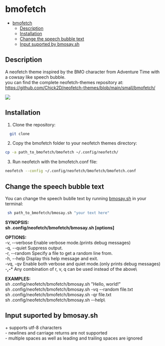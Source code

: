 # bmofetch
- [bmofetch](#bmofetch)
  - [Description](#description)
  - [Installation](#installation)
  - [Change the speech bubble text](#change-the-speech-bubble-text)
  - [Input suported by bmosay.sh](#input-suported-by-bmosaysh)

## Description
A neofetch theme inspired by the BMO character from Adventure Time with a cowsay like speech bubble.\
you can find the complete neofetch-themes repository at:\
https://github.com/Chick2D/neofetch-themes/blob/main/small/bmofetch/

![](https://cdn.discordapp.com/attachments/840232870491979807/1268214715776110612/bmofetch.gif?ex=66ab9c7e&is=66aa4afe&hm=3a2297c0d30efc7ca4b9d7a7121d68080c3c92ad6f13235d4f43d34cf29045d7&)



## Installation
  1. Clone the repository:
```bash
  git clone
```
2. Copy the bmofetch folder to your neofetch themes directory:
```bash
cp -a path_to_bmofetch/bmofetch ~/.config/neofetch/
```
3. Run neofetch with the bmofetch.conf file:
```bash
neofetch --config ~/.config/neofetch/bmofetch/bmofetch.conf
```

## Change the speech bubble text

You can change the speech bublle text by running [bmosay.sh](https://github.com/donatienLeray/bmofetch/bmosay.sh) in your terminal:
```bash
 sh path_to_bmofetch/bmosay.sh "your text here"
```
**SYNOPSIS:\
  sh .config/neofetch/bmofetch/bmosay.sh [options] <argument>**

**OPTIONS:**\
  -v, --verbose       Enable verbose mode.(prints debug messages)\
  -q, --quiet         Suppress output.\
  -r, --random        Specify a file to get a random line from.\
  -h, --help          Display this help message and exit.\
  -vq, -qv            Enable both verbose and quiet mode.(only prints debug messages)\
  -**,-***            Any combination of r, v, q can be used instead  of the above\

**EXAMPLES:**\
  sh .config/neofetch/bmofetch/bmosay.sh "Hello, world!"\
  sh .config/neofetch/bmofetch/bmosay.sh -vq --random file.txt\
  sh .config/neofetch/bmofetch/bmosay.sh -qr file.txt\
  sh .config/neofetch/bmofetch/bmosay.sh --help\

## Input suported by bmosay.sh
\+ supports utf-8 characters\
\- newlines and carriage returns are not supported\
\- multiple spaces as well as leading and trailing spaces are ignored

